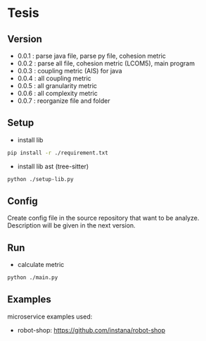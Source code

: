 # Tesis

## Version

- 0.0.1 : parse java file, parse py file, cohesion metric
- 0.0.2 : parse all file, cohesion metric (LCOM5), main program
- 0.0.3 : coupling metric (AIS) for java
- 0.0.4 : all coupling metric
- 0.0.5 : all granularity metric
- 0.0.6 : all complexity metric
- 0.0.7 : reorganize file and folder

## Setup

- install lib

```bash
pip install -r ./requirement.txt
```

- install lib ast (tree-sitter)

```bash
python ./setup-lib.py
```
## Config
Create config file in the source repository that want to be analyze. Description will be given in the next version.

## Run

- calculate metric

```bash
python ./main.py
```

## Examples

microservice examples used:

- robot-shop: https://github.com/instana/robot-shop
